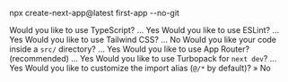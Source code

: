npx create-next-app@latest first-app --no-git

Would you like to use TypeScript? ... Yes
Would you like to use ESLint? ... Yes
Would you like to use Tailwind CSS? ... No 
Would you like your code inside a `src/` directory? ... Yes
Would you like to use App Router? (recommended) ... Yes
Would you like to use Turbopack for `next dev`? ... Yes
Would you like to customize the import alias (`@/*` by default)? » No 